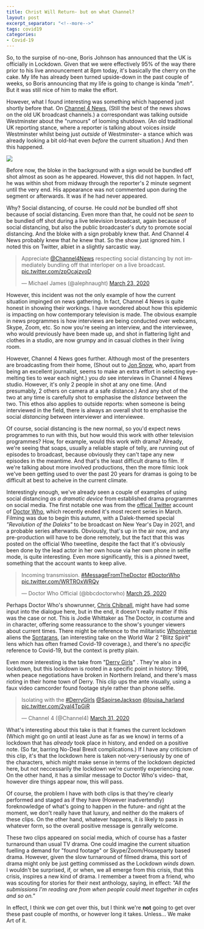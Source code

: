 ```yaml
---
title: Christ Will Return- but on what Channel?
layout: post
excerpt_separator: "<!--more-->"
tags: covid19
categories:
- Covid-19
---
```


So, to the surpise of no-one, Boris Johnson has announced that the UK is officially in Lockdown. <!--more--> Given that we were effectively 95% of the way there prior to his live announcement at 8pm today, it's basically the cherry on the cake. My life has already been turned upside-down in the past couple of weeks, so Boris announcing that my life is going to change is kinda *"meh"*. But it was still nice of him to make the effort.

However, what I found interesting was something which happened just shortly before that. On [Channel 4 News](https://en.wikipedia.org/wiki/Channel_4_News), (Still the best of the news shows on the old UK broadcast channels.) a correspondant was talking outside Westminster about the "rumours" of looming shutdown. (An old traditional UK reporting stance, where a reporter is talking about voices *inside* Westminster whilst being just *outside* of Westminster- a stance which was already looking a bit old-hat even *before* the current situation.) And then this happened.

![]({{"/assets/img/christ_will_return.jpg"|relative_url}})

Before now, the bloke in the background with a sign would be bundled off shot almost as soon as he appeared. However, this did not happen. In fact, he was within shot from midway through the reporter's 2 minute segment until the very end. His appearance was not commented upon during the segment or afterwards. It was if he had never appeared.

Why? Social distancing, of course. He could *not* be bundled off shot because of social distancing. Even more than that, he could not be *seen* to be bundled off shot during a live television broadcast, again because of social distancing, but also the public broadcaster's *duty* to promote social distancing. And the bloke with a sign probably knew that. And Channel 4 News probably knew that *he* knew that. So the show just ignored him. I noted this on Twitter, albiet in a slightly sarcastic way.

<blockquote class="twitter-tweet"><p lang="en" dir="ltr">Appreciate <a href="https://twitter.com/Channel4News?ref_src=twsrc%5Etfw">@Channel4News</a> respecting social distancing by not immediately bundling off that interloper on a live broadcast. <a href="https://t.co/zpOcajzvoD">pic.twitter.com/zpOcajzvoD</a></p>&mdash; Michael James (@alephnaught) <a href="https://twitter.com/alephnaught/status/1242167083129069582?ref_src=twsrc%5Etfw">March 23, 2020</a></blockquote> <script async src="https://platform.twitter.com/widgets.js" charset="utf-8"></script>

However, this incident was not the only example of how the current situation impinged on news gathering. In fact, Channel 4 News is quite honest in showing their workings. I have wondered about how this epidemic is impacting on how contemporary television is made. The obvious example in news programmes is how interviews are being conducted over webcams, Skype, Zoom, etc. So now you're seeing an interview, and the interviewee, who would previously have been made up, and shot in flattering light and clothes in a studio, are now grumpy and in casual clothes in their living room. 

However, Channel 4 News goes further. Although most of the presenters are broadcasting from their home, (Shout out to [Jon Snow](https://en.wikipedia.org/wiki/Jon_Snow_(journalist)), who, apart from being an excellent journalist, seems to make an extra effort in selecting eye-melting ties to wear each night.) you *do* see interviews in Channel 4 News studio. However, it's only 2 people in shot at any one time. (And presumably, 2 others on camera at a safe distance.) And any shot of the two at any time is carefully shot to emphasise the *distance* between the two. This ethos also applies to outside reports: when someone is being interviewed in the field, there is always an overall shot to emphasise the social *distancing* between interviewer and interviewee.

Of course, social distancing is the new normal, so you'd expect news programmes to run with this, but how would this work with other television programmes? How, for example, would this work with drama? Already, we're seeing that soaps, usually a reliable staple of telly, are running out of episodes to broadcast, because obviously they can't tape any new episodes in the meantime. And that's the least difficult drama to film. If we're talking about more involved productions, then the more filmic look we've been getting used to over the past 20 years for dramas is going to be difficult at best to acheive in the current climate.

Interestingly enough, we've already seen a couple of examples of using social distancing *as a dramatic device* from established drama programmes on social media. The first notable one was from the [offical Twitter](https://twitter.com/bbcdoctorwho) account of [Doctor Who](https://www.bbc.co.uk/programmes/b006q2x0), which recently ended it's most recent series in March. Filming was due to begin this autumn, with a Dalek-themed special *"Revolution of the Daleks"* to be broadcast on New Year's Day in 2021, and a probable series afterwards. Obviously, that's up in the air now, and any pre-production will have to be done remotely, but the fact that this was posted on the official Who tweetline, despite the fact that it's obviously been done by the lead actor in her own house via her own phone in selfie mode, is quite interesting. Even more significantly, this is a *pinned* tweet, something that the account wants to keep alive.

<blockquote class="twitter-tweet"><p lang="en" dir="ltr">Incoming transmission. <a href="https://twitter.com/hashtag/MessageFromTheDoctor?src=hash&amp;ref_src=twsrc%5Etfw">#MessageFromTheDoctor</a> <a href="https://twitter.com/hashtag/DoctorWho?src=hash&amp;ref_src=twsrc%5Etfw">#DoctorWho</a> <a href="https://t.co/WRTROxWRQy">pic.twitter.com/WRTROxWRQy</a></p>&mdash; Doctor Who Official (@bbcdoctorwho) <a href="https://twitter.com/bbcdoctorwho/status/1242783288571211776?ref_src=twsrc%5Etfw">March 25, 2020</a></blockquote> <script async src="https://platform.twitter.com/widgets.js" charset="utf-8"></script>

Perhaps Doctor Who's showrunner, [Chris Chibnall](https://en.wikipedia.org/wiki/Chris_Chibnall), might have had some input into the dialogue here, but in the end, it doesn't really matter if this was the case or not. This is Jodie Whittaker as The Doctor, in costume and in character, offering some reassurance to the show's younger viewers about current times. There might be reference to the militaristic [Whoniverse](https://en.wikipedia.org/wiki/Whoniverse) aliens the [Sontarans](https://en.wikipedia.org/wiki/Sontaran), (an interesting take on the World War 2 "Blitz Spirit" lens which has often framed Covid-19 coverage.), and there's no *specific* reference to Covid-19, but the context is pretty plain.

Even more interesting is the take from "[Derry Girls](https://en.wikipedia.org/wiki/Derry_Girls)" . They're also in a lockdown, but this lockdown is rooted in a specific point in history: 1996, when peace negotiations have broken in Northern Ireland, and there's mass rioting in their home town of Derry.  This clip ups the ante visually, using a faux video camcorder found footage style rather than phone selfie.

<blockquote class="twitter-tweet"><p lang="en" dir="ltr">Isolating with the <a href="https://twitter.com/hashtag/DerryGirls?src=hash&amp;ref_src=twsrc%5Etfw">#DerryGirls</a> <a href="https://twitter.com/SaoirseJackson?ref_src=twsrc%5Etfw">@SaoirseJackson</a> <a href="https://twitter.com/louisa_harland?ref_src=twsrc%5Etfw">@louisa_harland</a> <a href="https://t.co/2yal4TpGiR">pic.twitter.com/2yal4TpGiR</a></p>&mdash; Channel 4 (@Channel4) <a href="https://twitter.com/Channel4/status/1245046887465566208?ref_src=twsrc%5Etfw">March 31, 2020</a></blockquote> <script async src="https://platform.twitter.com/widgets.js" charset="utf-8"></script>

What's interesting about this take is that it frames the current lockdown (Which might go on until at least June as far as we know) in terms of a lockdown that has *already* took place in history, and ended on a positive note. (So far, barring No-Deal Brexit complications.) If I have any criticism of this clip, it's that the lockdown here is taken not-very-seriously by one of the characters, which might make sense in terms of the lockdown depicted here, but not neccessarily the lockdown we're currently experiencing *now*. On the other hand, it has a similar message to Doctor Who's video- that, however dire things appear now, this will pass. 

Of course, the problem I have with both clips is that they're clearly performed and staged as if they have  (However inadvertendly) foreknowledge of what's going to happen in the future- and right at the moment, we don't really have that luxury, and neither do the makers of these clips. On the other hand, whatever happens, it *is* likely to pass in whatever form, so the overall positive message is genrally welcome.

These two clips appeared on social media, which of course has a faster turnaround than usual TV drama. One could imagine the current situation fuelling a demand for "found footage" or Skype/Zoom/Houseparty based drama. However, given the slow turnaround of filmed drama, this sort of drama might only be just getting commissed as the Lockdown *winds down.* I wouldn't be surprised, if, or when, we all emerge from this crisis, that this crisis, inspires a new kind of drama. I remember a tweet from a friend, who was scouting for stories for their next anthology, saying, in effect: *"All the submissions I'm reading are from when people could meet together in cafes and so on."*

In effect, I think we *can* get over this, but I think we're **not** going to get over these past couple of months, or however long it takes. Unless... We make Art of it.
